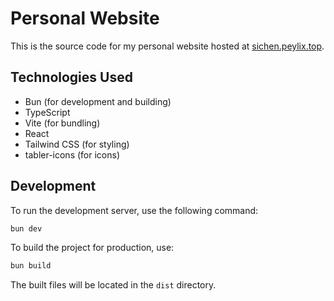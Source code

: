 # Personal Website

This is the source code for my personal website hosted at [sichen.peylix.top](https://sichen.peylix.top/).

## Technologies Used
- Bun (for development and building)
- TypeScript
- Vite (for bundling)
- React
- Tailwind CSS (for styling)
- tabler-icons (for icons)

## Development

To run the development server, use the following command:
```bash
bun dev
```

To build the project for production, use:
```bash
bun build
```
The built files will be located in the `dist` directory.

